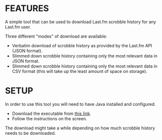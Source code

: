 # FEATURES

A simple tool that can be used to download Last.fm scrobble history for any Last.fm user.

Three different "modes" of download are available:
* Verbatim download of scrobble history as provided by the Last.fm API (JSON format).
* Slimmed down scrobble history containing only the most relevant data in JSON format.
* Slimmed down scrobble history containing only the most relevant data in CSV format (this will take up the least amount of space on storage).

# SETUP
In order to use this tool you will need to have Java installed and configured.
* Download the executable from [this link](https://github.com/VoidBeans/lastfm-scrobble-history-downloader/releases/tag/v1.0).
* Follow the instructions on the screen.

The download might take a while depending on how much scrobble history needs to be downloaded.
